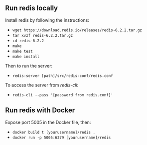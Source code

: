 ## Run redis locally
Install redis by following the instructions:
- `wget https://download.redis.io/releases/redis-6.2.2.tar.gz`
- `tar xvzf redis-6.2.2.tar.gz`
- `cd redis-6.2.2`
- `make`
- `make test`
- `make install`

Then to run the server:
- `redis-server [path]/src/redis-conf/redis.conf`

To access the server from *redis-cli*:
- `redis-cli --pass '[password from redis.conf]'`

## Run redis with Docker
Expose port 5005 in the Docker file, then:
- `docker build t [yourusername]/redis .`
- `docker run -p 5005:6379 [yourusername]/redis`
